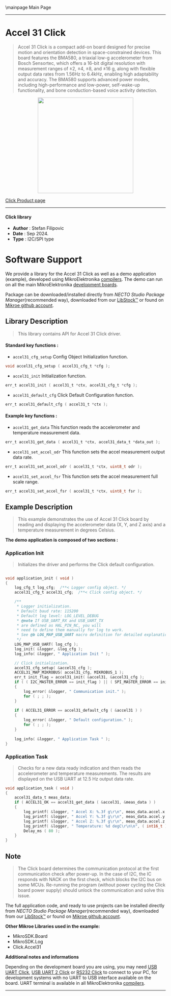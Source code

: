 \mainpage Main Page

---
# Accel 31 Click

> Accel 31 Click is a compact add-on board designed for precise motion and orientation detection in space-constrained devices. This board features the BMA580, a triaxial low-g accelerometer from Bosch Sensortec, which offers a 16-bit digital resolution with measurement ranges of ±2, ±4, ±8, and ±16 g, along with flexible output data rates from 1.56Hz to 6.4kHz, enabling high adaptability and accuracy. The BMA580 supports advanced power modes, including high-performance and low-power, self-wake-up functionality, and bone conduction-based voice activity detection.

<p align="center">
  <img src="https://download.mikroe.com/images/click_for_ide/accel31_click.png" height=300px>
</p>

[Click Product page](https://www.mikroe.com/accel-31-click)

---


#### Click library

- **Author**        : Stefan Filipovic
- **Date**          : Sep 2024.
- **Type**          : I2C/SPI type


# Software Support

We provide a library for the Accel 31 Click
as well as a demo application (example), developed using MikroElektronika
[compilers](https://www.mikroe.com/necto-studio).
The demo can run on all the main MikroElektronika [development boards](https://www.mikroe.com/development-boards).

Package can be downloaded/installed directly from *NECTO Studio Package Manager*(recommended way), downloaded from our [LibStock&trade;](https://libstock.mikroe.com) or found on [Mikroe github account](https://github.com/MikroElektronika/mikrosdk_click_v2/tree/master/clicks).

## Library Description

> This library contains API for Accel 31 Click driver.

#### Standard key functions :

- `accel31_cfg_setup` Config Object Initialization function.
```c
void accel31_cfg_setup ( accel31_cfg_t *cfg );
```

- `accel31_init` Initialization function.
```c
err_t accel31_init ( accel31_t *ctx, accel31_cfg_t *cfg );
```

- `accel31_default_cfg` Click Default Configuration function.
```c
err_t accel31_default_cfg ( accel31_t *ctx );
```

#### Example key functions :

- `accel31_get_data` This function reads the accelerometer and temperature measurement data.
```c
err_t accel31_get_data ( accel31_t *ctx, accel31_data_t *data_out );
```

- `accel31_set_accel_odr` This function sets the accel measurement output data rate.
```c
err_t accel31_set_accel_odr ( accel31_t *ctx, uint8_t odr );
```

- `accel31_set_accel_fsr` This function sets the accel measurement full scale range.
```c
err_t accel31_set_accel_fsr ( accel31_t *ctx, uint8_t fsr );
```

## Example Description

> This example demonstrates the use of Accel 31 Click board by reading and displaying 
the accelerometer data (X, Y, and Z axis) and a temperature measurement in degrees Celsius.

**The demo application is composed of two sections :**

### Application Init

> Initializes the driver and performs the Click default configuration.

```c

void application_init ( void )
{
    log_cfg_t log_cfg;  /**< Logger config object. */
    accel31_cfg_t accel31_cfg;  /**< Click config object. */

    /** 
     * Logger initialization.
     * Default baud rate: 115200
     * Default log level: LOG_LEVEL_DEBUG
     * @note If USB_UART_RX and USB_UART_TX 
     * are defined as HAL_PIN_NC, you will 
     * need to define them manually for log to work. 
     * See @b LOG_MAP_USB_UART macro definition for detailed explanation.
     */
    LOG_MAP_USB_UART( log_cfg );
    log_init( &logger, &log_cfg );
    log_info( &logger, " Application Init " );

    // Click initialization.
    accel31_cfg_setup( &accel31_cfg );
    ACCEL31_MAP_MIKROBUS( accel31_cfg, MIKROBUS_1 );
    err_t init_flag = accel31_init( &accel31, &accel31_cfg );
    if ( ( I2C_MASTER_ERROR == init_flag ) || ( SPI_MASTER_ERROR == init_flag ) )
    {
        log_error( &logger, " Communication init." );
        for ( ; ; );
    }
    
    if ( ACCEL31_ERROR == accel31_default_cfg ( &accel31 ) )
    {
        log_error( &logger, " Default configuration." );
        for ( ; ; );
    }
    
    log_info( &logger, " Application Task " );
}

```

### Application Task

> Checks for a new data ready indication and then reads the accelerometer and temperature
measurements. The results are displayed on the USB UART at 12.5 Hz output data rate.

```c
void application_task ( void )
{
    accel31_data_t meas_data;
    if ( ACCEL31_OK == accel31_get_data ( &accel31, &meas_data ) )
    {
        log_printf( &logger, " Accel X: %.3f g\r\n", meas_data.accel.x );
        log_printf( &logger, " Accel Y: %.3f g\r\n", meas_data.accel.y );
        log_printf( &logger, " Accel Z: %.3f g\r\n", meas_data.accel.z );
        log_printf( &logger, " Temperature: %d degC\r\n\n", ( int16_t ) meas_data.temperature );
        Delay_ms ( 80 );
    }
}
```

## Note

> The Click board determines the communication protocol at the first communication check
after power-up. In the case of I2C, the IC responds with NACK on the first check,
which blocks the I2C bus on some MCUs. Re-running the program (without power cycling
the Click board power supply) should unlock the communication and solve this issue.

The full application code, and ready to use projects can be installed directly from *NECTO Studio Package Manager*(recommended way), downloaded from our [LibStock&trade;](https://libstock.mikroe.com) or found on [Mikroe github account](https://github.com/MikroElektronika/mikrosdk_click_v2/tree/master/clicks).

**Other Mikroe Libraries used in the example:**

- MikroSDK.Board
- MikroSDK.Log
- Click.Accel31

**Additional notes and informations**

Depending on the development board you are using, you may need
[USB UART Click](https://www.mikroe.com/usb-uart-click),
[USB UART 2 Click](https://www.mikroe.com/usb-uart-2-click) or
[RS232 Click](https://www.mikroe.com/rs232-click) to connect to your PC, for
development systems with no UART to USB interface available on the board. UART
terminal is available in all MikroElektronika
[compilers](https://shop.mikroe.com/compilers).

---
